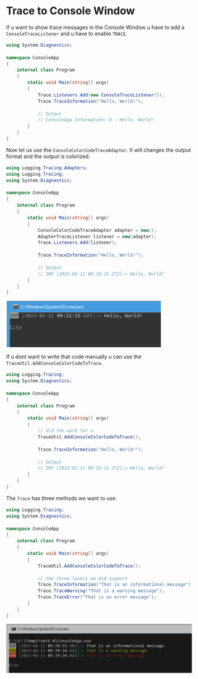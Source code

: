 # Trace to Console Window

If u want to show trace messages in the Console Window u have to add a `ConsoleTraceListener` and u have to enable `TRACE`.

```csharp
using System.Diagnostics;

namespace ConsoleApp
{
    internal class Program
    {
        static void Main(string[] args)
        {
            Trace.Listeners.Add(new ConsoleTraceListener());
            Trace.TraceInformation("Hello, World!");

            // Output
            // ConsoleApp Information: 0 : Hello, World!
        }
    }
}
```

Now let us use the `ConsoleColorCodeTraceAdapter`. It will changes the output format and the output is colorized.

```csharp
using Logging.Tracing.Adapters;
using Logging.Tracing;
using System.Diagnostics;

namespace ConsoleApp
{
    internal class Program
    {
        static void Main(string[] args)
        {
            ConsoleColorCodeTraceAdapter adapter = new();
            AdapterTraceListener listener = new(adapter);
            Trace.Listeners.Add(listener);

            Trace.TraceInformation("Hello, World!");

            // Output
            // INF [2023-02-11 09:19:15.372]:> Hello, World!
        }
    }
}
```

![Overview](./Images/trace-to-console.png)

If u dont want to write that code manually u can use the `TraceUtil.AddConsoleColorCodeToTrace`.

```csharp
using Logging.Tracing;
using System.Diagnostics;

namespace ConsoleApp
{
    internal class Program
    {
        static void Main(string[] args)
        {
            // did the work for u
            TraceUtil.AddConsoleColorCodeToTrace();

            Trace.TraceInformation("Hello, World!");

            // Output
            // INF [2023-02-11 09:19:15.372]:> Hello, World!
        }
    }
}
```

The ``Trace`` has three methods we want to use.

```csharp
using Logging.Tracing;
using System.Diagnostics;

namespace ConsoleApp
{
    internal class Program
    {
        static void Main(string[] args)
        {
            TraceUtil.AddConsoleColorCodeToTrace();

            // the three levels we did support
            Trace.TraceInformation("That is an informational message");
            Trace.TraceWarning("That is a warning message");
            Trace.TraceError("That is an error message");
        }
    }
}
```

![Overview](./Images/trace-messages.png)
